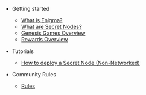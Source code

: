 
- Getting started

  - [What is Enigma?](enigma-quickstart.md "What is Enigma?")
  - [What are Secret Nodes?](secretnodes-quickstart.md "What are Secret Nodes?")
  - [Genesis Games Overview](genesisgames-overview.md "Genesis Games Overview")
  - [Rewards Overview](rewards-overview.md "Rewards Overview")

- Tutorials

  - [How to deploy a Secret Node (Non-Networked)](deploy-snnn.md "How to deploy a Secret Node (Non-Networked)")

- Community Rules

  - [Rules](rules.md)
